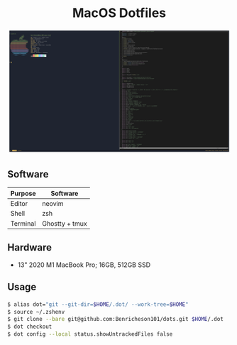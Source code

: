 <h1 align="center">MacOS Dotfiles</h1>

![img](/.github/demo.png)

## Software
| **Purpose** | **Software**   |
| ----------- | -------------- |
| Editor      | neovim         |
| Shell       | zsh            |
| Terminal    | Ghostty + tmux |

## Hardware
- 13" 2020 M1 MacBook Pro; 16GB, 512GB SSD

## Usage
```sh
$ alias dot="git --git-dir=$HOME/.dot/ --work-tree=$HOME"
$ source ~/.zshenv
$ git clone --bare git@github.com:Benricheson101/dots.git $HOME/.dot
$ dot checkout
$ dot config --local status.showUntrackedFiles false
```

